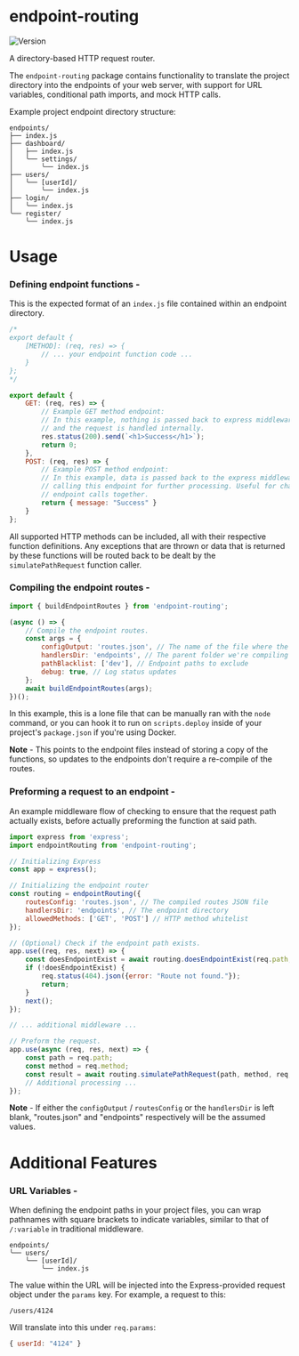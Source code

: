 # endpoint-routing

![Version](https://img.shields.io/badge/Version-1.0.3-brightgreen)

A directory-based HTTP request router.

The `endpoint-routing` package contains functionality to translate the project directory into the endpoints of your web server, with support for URL variables, conditional path imports, and mock HTTP calls.

Example project endpoint directory structure:

```
endpoints/
├── index.js
├── dashboard/
│   ├── index.js
│   ╰── settings/
│       ╰── index.js
├── users/
│   ╰── [userId]/
│       ╰── index.js
├── login/
│   ╰── index.js
╰── register/
    ╰── index.js
```

# Usage

### Defining endpoint functions -

This is the expected format of an `index.js` file contained within an endpoint directory.

```javascript
/*
export default {
    [METHOD]: (req, res) => {
        // ... your endpoint function code ...
    }
};
*/

export default {
    GET: (req, res) => {
        // Example GET method endpoint:
        // In this example, nothing is passed back to express middleware
        // and the request is handled internally.
        res.status(200).send(`<h1>Success</h1>`);
        return 0;
    },
    POST: (req, res) => {
        // Example POST method endpoint:
        // In this example, data is passed back to the express middleware
        // calling this endpoint for further processing. Useful for chaining
        // endpoint calls together.
        return { message: "Success" }
    }
};
```

All supported HTTP methods can be included, all with their respective function definitions. Any exceptions that are thrown or data that is returned by these functions will be routed back to be dealt by the `simulatePathRequest` function caller.

### Compiling the endpoint routes -

```javascript
import { buildEndpointRoutes } from 'endpoint-routing';

(async () => {
    // Compile the endpoint routes.
    const args = {
        configOutput: 'routes.json', // The name of the file where the compiled routes should be written to
        handlersDir: 'endpoints', // The parent folder we're compiling these endpoints from
        pathBlacklist: ['dev'], // Endpoint paths to exclude
        debug: true, // Log status updates
    };
    await buildEndpointRoutes(args);
})();
```

In this example, this is a lone file that can be manually ran with the `node` command, or you can hook it to run on `scripts.deploy` inside of your project's `package.json` if you're using Docker.

**Note** - This points to the endpoint files instead of storing a copy of the functions, so updates to the endpoints don't require a re-compile of the routes.

### Preforming a request to an endpoint -

An example middleware flow of checking to ensure that the request path actually exists, before actually preforming the function at said path.

```javascript
import express from 'express';
import endpointRouting from 'endpoint-routing';

// Initializing Express
const app = express();

// Initializing the endpoint router
const routing = endpointRouting({
    routesConfig: 'routes.json', // The compiled routes JSON file
    handlersDir: 'endpoints', // The endpoint directory
    allowedMethods: ['GET', 'POST'] // HTTP method whitelist
});

// (Optional) Check if the endpoint path exists.
app.use((req, res, next) => {
    const doesEndpointExist = await routing.doesEndpointExist(req.path, req.method);
    if (!doesEndpointExist) {
        req.status(404).json({error: "Route not found."});
        return;
    }
    next();
});

// ... additional middleware ...

// Preform the request.
app.use(async (req, res, next) => {
    const path = req.path;
    const method = req.method;
    const result = await routing.simulatePathRequest(path, method, req, res);
    // Additional processing ...
});
```

**Note** - If either the `configOutput` / `routesConfig` or the `handlersDir` is left blank, "routes.json" and "endpoints" respectively will be the assumed values.

# Additional Features

### URL Variables -

When defining the endpoint paths in your project files, you can wrap pathnames with square brackets to indicate variables, similar to that of `/:variable` in traditional middleware.

```
endpoints/
╰── users/
    ╰── [userId]/
        ╰── index.js
```

The value within the URL will be injected into the Express-provided request object under the `params` key. For example, a request to this:

```
/users/4124
```

Will translate into this under `req.params`:

```javascript
{ userId: "4124" }
```